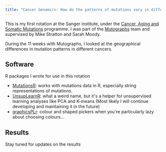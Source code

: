 ```yaml
---
title: "Cancer Genomics: How do the patterns of mutations vary in different countries?"
---
```


This is my first rotation at the Sanger institute, under the <a href="https://www.sanger.ac.uk/programme/cancer-ageing-and-somatic-mutation/">Cancer, Aging and Somatic Mutations</a> programme. I was part of the <a href="https://www.mutographs.org/">Mutographs</a> team and supervised by Mike Stratton and Sarah Moody.

During the 11 weeks with Mutographs, I looked at the geographical differences in mutation patterns in different cancers. 

## Software

R packages I wrote for use in this rotation

- <a href="https://github.com/Phuong-Le/mutationsR">MutationsR</a>: works with mutations data in R, especially string representations of mutations.
- <a href="https://github.com/Phuong-Le/UnsupLearnR">UnsupLearnR</a>: what a weird name, but it's a helper for unsupervised learning analyses like PCA and K-means (Most likely I will continue developing and maintaining it in the future)
- <a href="https://github.com/Phuong-Le/graphicsPLr">graphicsPLr</a>: colour and shaped pickers when you're particularly lazy about choosing colours...


<h2>Results</h2>

Stay tuned for updates on the results